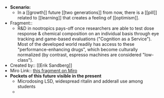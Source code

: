 - **Scenario:** 
    - In a [[growth]] future [[two generations]] from now, there is a [[pill]] related to [[learning]] that creates a feeling of [[optimism]].
- Fragment:: 
    - R&D in nootropics pays-off once researchers are able to test dose response & chemical composition on an individual basis through eye tracking and game-based evaluations ("Cognition as a Service"). Most of the developed world readily has access to these "performance-enhancing drugs", which become culturally normalized (by contrast, espresso machines are considered "low-class").
- Created by:: [[Erik Sandberg]]
- Miro Link:: [this fragment on Miro](https://miro.com/app/board/o9J_kpEmVVk=/?moveToWidget=3074457348849827977&cot=11)
- **Pockets of this future visible in the present**
    - Microdosing LSD, widespread ritalin and adderall use among students
    - 
